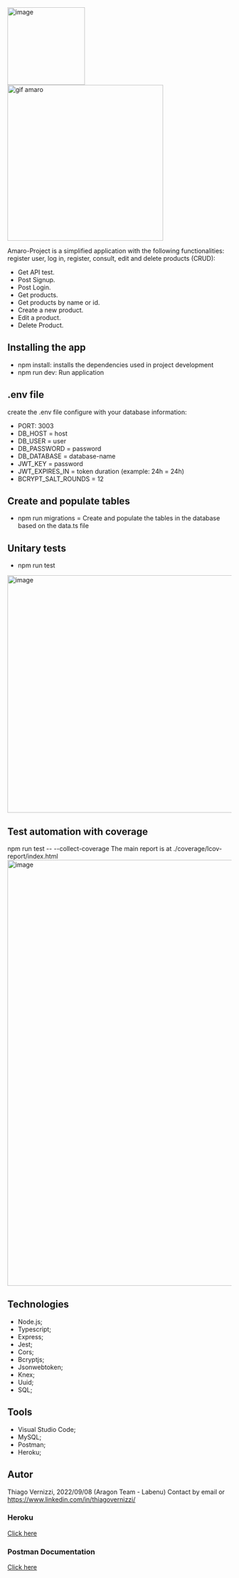 <img width="174" alt="image" src="https://user-images.githubusercontent.com/95821657/189329591-685b32e3-398a-44de-874b-85a0985e9791.png">
<img width="350" alt="gif amaro" src="https://user-images.githubusercontent.com/95821657/189331589-fc513cfe-4051-4262-9140-4d0dcd9e6c15.gif">


Amaro-Project is a simplified application with the following functionalities: register user, log in, register, consult, edit and delete products (CRUD):

- Get API test.
- Post Signup.
- Post Login.
- Get products.
- Get products by name or id.
- Create a new product.
- Edit a product.
- Delete Product.

## Installing the app
- npm install: installs the dependencies used in project development
- npm run dev: Run application

## .env file
create the .env file
configure with your database information:
- PORT: 3003 
- DB_HOST = host 
- DB_USER = user 
- DB_PASSWORD = password
- DB_DATABASE = database-name
- JWT_KEY = password 
- JWT_EXPIRES_IN = token duration (example: 24h = 24h) 
- BCRYPT_SALT_ROUNDS = 12

## Create and populate tables
- npm run migrations = Create and populate the tables in the database based on the data.ts file

## Unitary tests
- npm run test
<img width="533" alt="image" src="https://user-images.githubusercontent.com/95821657/189227791-73750646-2ac7-44ed-89d5-383ec1ad21f7.png">

## Test automation with coverage
npm run test -- --collect-coverage
The main report is at ./coverage/lcov-report/index.html
<img width="956" alt="image" src="https://user-images.githubusercontent.com/95821657/189227439-560124c6-2c11-431c-b2b2-12f113b7faab.png">

## Technologies
- Node.js;
- Typescript;
- Express;
- Jest;
- Cors;
- Bcryptjs;
- Jsonwebtoken;
- Knex;
- Uuid;
- SQL;

## Tools
- Visual Studio Code;
- MySQL;
- Postman;
- Heroku;

## Autor
Thiago Vernizzi, 2022/09/08 (Aragon Team - Labenu)
Contact by email or https://www.linkedin.com/in/thiagovernizzi/

### Heroku
[Click here](https://projeto-amaro-app.herokuapp.com/ping)

### Postman Documentation
[Click here](https://documenter.getpostman.com/view/20784974/VVJ2VbsC)
